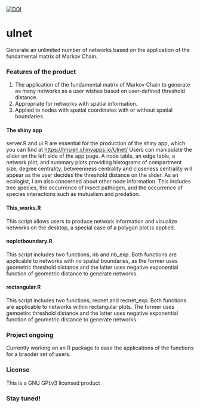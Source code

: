 [![DOI](https://zenodo.org/badge/50800648.svg)](https://zenodo.org/badge/latestdoi/50800648)

# ulnet
Generate an unlimited number of networks based on the application of the fundamental matrix of Markov Chain.   

### Features of the product
1. The application of the fundamental matrix of Markov Chain to generate as many networks as a user wishes based on user-defined threshold distance.
2. Appropriate for networks with spatial information. 
3. Applied to nodes with spatial coordinates with or without spatial boundaries.

#### The shiny app
server.R and ui.R are essential for the production of the shiny app, which you can find at https://hhsieh.shinyapps.io/Ulnet/
Users can manipulate the slider on the left side of the app page. A node table, an edge table, a network plot, and summary plots providing histograms of compartment size, degree centrality, betweenness centrality and closeness centrality will appear as the user decides the threshold distance on the slider. As an ecologist, I am also concerned about other node information. This includes tree species, the occurrence of insect pathogen, and the occurrence of species interactions such as mutualism and predation. 

#### This_works.R
This script allows users to produce network information and visualize networks on the desktop, a special case of a polygon plot is applied.

#### noplotboundary.R
This script includes two functions, nb and nb_exp. Both functions are applicable to networks with no spatial boundaries, as the former uses geometric threshold distance and the latter uses negative exponential function of geometric distance to generate networks. 

#### rectangular.R
This script includes two functions, recnet and recnet_exp. Both functions are applicable to networks within rectangular plots. The former uses gemoetirc threshold distance and the latter uses negative exponential function of geometric distance to generate networks. 

### Project ongoing
Currently working on an R package to ease the applications of the functions for a braoder set of users.

### License 
This is a GNU GPLv3 licensed product

### Stay tuned!
